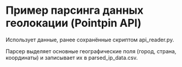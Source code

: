 # Пример парсинга данных геолокации (Pointpin API)

Использует данные, ранее сохранённые скриптом api_reader.py.

Парсер выделяет основные географические поля (город, страна, координаты)
и записывает их в parsed_ip_data.csv.